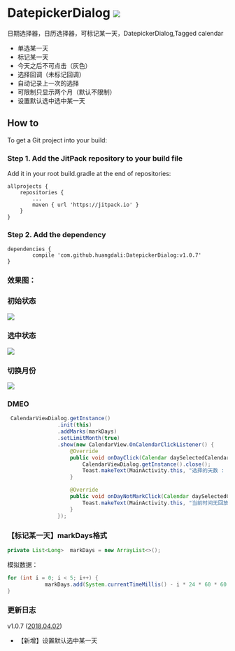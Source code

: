 # DatepickerDialog [![](https://jitpack.io/v/huangdali/DatepickerDialog.svg)](https://jitpack.io/#huangdali/DatepickerDialog)

日期选择器，日历选择器，可标记某一天，DatepickerDialog,Tagged calendar

- 单选某一天
- 标记某一天
- 今天之后不可点击（灰色）
- 选择回调（未标记回调）
- 自动记录上一次的选择
- 可限制只显示两个月（默认不限制）
- 设置默认选中选中某一天

## How to

To get a Git project into your build:

### Step 1. Add the JitPack repository to your build file

Add it in your root build.gradle at the end of repositories:

	allprojects {
		repositories {
			...
			maven { url 'https://jitpack.io' }
		}
	}
### Step 2. Add the dependency

	dependencies {
	        compile 'com.github.huangdali:DatepickerDialog:v1.0.7'
	}

### 效果图：

### 初始状态
![](https://github.com/huangdali/DatepickerDialog/blob/master/images/image.png)

### 选中状态
![](https://github.com/huangdali/DatepickerDialog/blob/master/images/image1.png)

### 切换月份
![](https://github.com/huangdali/DatepickerDialog/blob/master/images/image2.png)

### DMEO
```java
 CalendarViewDialog.getInstance()
                .init(this)
                .addMarks(markDays)
                .setLimitMonth(true)
                .show(new CalendarView.OnCalendarClickListener() {
                    @Override
                    public void onDayClick(Calendar daySelectedCalendar) {
                        CalendarViewDialog.getInstance().close();
                        Toast.makeText(MainActivity.this, "选择的天数 : " + DateUtils.getDateTime(daySelectedCalendar.getTimeInMillis()), Toast.LENGTH_SHORT).show();
                    }

                    @Override
                    public void onDayNotMarkClick(Calendar daySelectedCalendar) {
                        Toast.makeText(MainActivity.this, "当前时间无回放（没有标记）", Toast.LENGTH_SHORT).show();
                    }
                });
```

### 【标记某一天】markDays格式
```java
private List<Long>  markDays = new ArrayList<>();
```


模拟数据：

```java
for (int i = 0; i < 5; i++) {
            markDays.add(System.currentTimeMillis() - i * 24 * 60 * 60 * 1000);
}
```

### 更新日志

v1.0.7 ([2018.04.02]())

- 【新增】设置默认选中某一天
